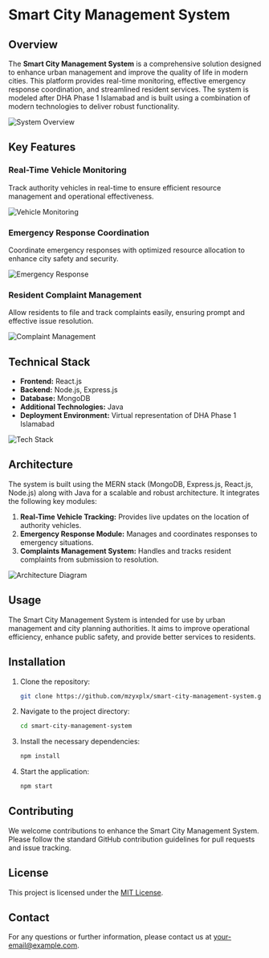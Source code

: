 # Smart City Management System

## Overview

The **Smart City Management System** is a comprehensive solution designed to enhance urban management and improve the quality of life in modern cities. This platform provides real-time monitoring, effective emergency response coordination, and streamlined resident services. The system is modeled after DHA Phase 1 Islamabad and is built using a combination of modern technologies to deliver robust functionality.

![System Overview](<img src="https://github.com/MZYXPLX/Smart-City-Management-System/tree/main/src/assets/Overwatch" alt="System Overview" width="600"/>
)  

## Key Features

### Real-Time Vehicle Monitoring

Track authority vehicles in real-time to ensure efficient resource management and operational effectiveness.

![Vehicle Monitoring](path/to/vehicle-monitoring-image.png)  

### Emergency Response Coordination

Coordinate emergency responses with optimized resource allocation to enhance city safety and security.

![Emergency Response](path/to/emergency-response-image.png)  

### Resident Complaint Management

Allow residents to file and track complaints easily, ensuring prompt and effective issue resolution.

![Complaint Management](path/to/complaint-management-image.png)  

## Technical Stack

- **Frontend:** React.js  
- **Backend:** Node.js, Express.js  
- **Database:** MongoDB  
- **Additional Technologies:** Java  
- **Deployment Environment:** Virtual representation of DHA Phase 1 Islamabad

![Tech Stack](path/to/tech-stack-image.png)  

## Architecture

The system is built using the MERN stack (MongoDB, Express.js, React.js, Node.js) along with Java for a scalable and robust architecture. It integrates the following key modules:

1. **Real-Time Vehicle Tracking:** Provides live updates on the location of authority vehicles.
2. **Emergency Response Module:** Manages and coordinates responses to emergency situations.
3. **Complaints Management System:** Handles and tracks resident complaints from submission to resolution.

![Architecture Diagram](path/to/architecture-diagram-image.png)  

## Usage

The Smart City Management System is intended for use by urban management and city planning authorities. It aims to improve operational efficiency, enhance public safety, and provide better services to residents.

## Installation

1. Clone the repository:
   ```bash
   git clone https://github.com/mzyxplx/smart-city-management-system.git
   ```

2. Navigate to the project directory:
   ```bash
   cd smart-city-management-system
   ```

3. Install the necessary dependencies:
   ```bash
   npm install
   ```

4. Start the application:
   ```bash
   npm start
   ```

## Contributing

We welcome contributions to enhance the Smart City Management System. Please follow the standard GitHub contribution guidelines for pull requests and issue tracking.

## License

This project is licensed under the [MIT License](LICENSE).

## Contact

For any questions or further information, please contact us at [your-email@example.com](mailto:mzyxplx@example.com).
